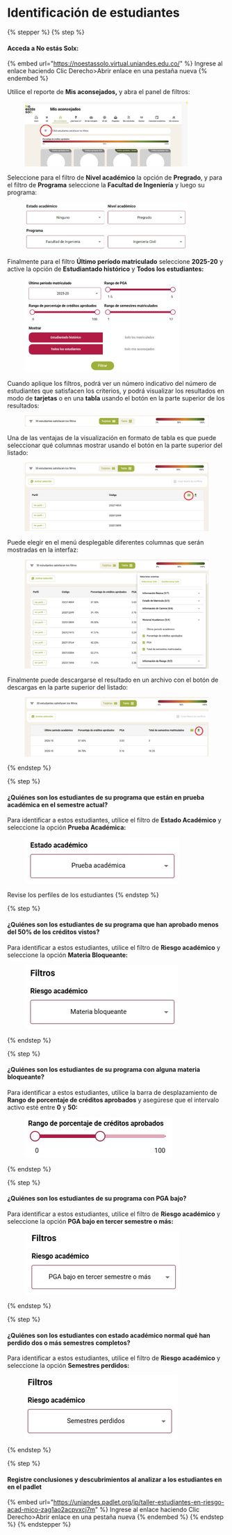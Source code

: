 # Identificación de estudiantes

{% stepper %}
{% step %}
#### Acceda a No estás Solx:

{% embed url="https://noestassolo.virtual.uniandes.edu.co/" %}
Ingrese al enlace haciendo Clic Derecho>Abrir enlace en una pestaña nueva
{% endembed %}

Utilice el reporte de **Mis aconsejados,** y abra el panel de filtros:

<figure><img src="../.gitbook/assets/image (24).png" alt="" width="375"><figcaption></figcaption></figure>

Seleccione para el filtro de **Nivel académico** la opción de **Pregrado**, y para el filtro de **Programa** seleccione la **Facultad de Ingeniería** y luego su programa:

<figure><img src="../.gitbook/assets/image (25).png" alt="" width="375"><figcaption></figcaption></figure>

Finalmente para el filtro **Último período matriculado** seleccione **2025-20** y active la opción de **Estudiantado histórico** y **Todos los estudiantes:**

<figure><img src="../.gitbook/assets/NES-202520.jpeg" alt="" width="354"><figcaption></figcaption></figure>

Cuando aplique los filtros, podrá ver un número indicativo del número de estudiantes que satisfacen los criterios, y podrá visualizar los resultados en modo de **tarjetas** o en una **tabla** usando el botón en la parte superior de los resultados:

<figure><img src="../.gitbook/assets/image (1).png" alt=""><figcaption></figcaption></figure>

Una de las ventajas de la visualización en formato de tabla es que puede seleccionar qué columnas mostrar usando el botón en la parte superior del listado:

<figure><img src="../.gitbook/assets/image (2).png" alt=""><figcaption></figcaption></figure>

Puede elegir en el menú desplegable diferentes columnas que serán mostradas en la interfaz:

<figure><img src="../.gitbook/assets/image (3).png" alt=""><figcaption></figcaption></figure>

Finalmente puede descargarse el resultado en un archivo con el botón de descargas en la parte superior del listado:

<figure><img src="../.gitbook/assets/image (4).png" alt=""><figcaption></figcaption></figure>
{% endstep %}

{% step %}
#### ¿Quiénes son los estudiantes de su programa que están en prueba académica en el semestre actual?

Para identificar a estos estudiantes, utilice el filtro de **Estado Académico** y seleccione la opción **Prueba Académica:**

<figure><img src="../.gitbook/assets/image (39).png" alt=""><figcaption></figcaption></figure>

Revise los perfiles de los estudiantes
{% endstep %}

{% step %}
#### ¿Quiénes son los estudiantes de su programa que han aprobado menos del 50% de los créditos vistos?

Para identificar a estos estudiantes, utilice el filtro de **Riesgo académico** y seleccione la opción **Materia Bloqueante:**

<figure><img src="../.gitbook/assets/image (5).png" alt=""><figcaption></figcaption></figure>
{% endstep %}

{% step %}
#### ¿Quiénes son los estudiantes de su programa con alguna materia bloqueante?

Para identificar a estos estudiantes, utilice la barra de desplazamiento de **Rango de porcentaje de créditos aprobados** y asegúrese que el intervalo activo esté entre **0** y **50:**

<figure><img src="../.gitbook/assets/image (40).png" alt=""><figcaption></figcaption></figure>
{% endstep %}

{% step %}
#### ¿Quiénes son los estudiantes de su programa con PGA bajo?

Para identificar a estos estudiantes, utilice el filtro de **Riesgo académico** y seleccione la opción **PGA bajo en tercer semestre o más:**

<figure><img src="../.gitbook/assets/image (43).png" alt=""><figcaption></figcaption></figure>
{% endstep %}

{% step %}
#### ¿Quiénes son los estudiantes con estado académico normal qué han perdido dos o más semestres completos?

Para identificar a estos estudiantes, utilice el filtro de **Riesgo académico** y seleccione la opción **Semestres perdidos:**

<figure><img src="../.gitbook/assets/image (44).png" alt=""><figcaption></figcaption></figure>
{% endstep %}

{% step %}
#### Registre conclusiones y descubrimientos al analizar a los estudiantes en en el padlet

{% embed url="https://uniandes.padlet.org/jp/taller-estudiantes-en-riesgo-acad-mico-zag1ao2acpvxcj7m" %}
Ingrese al enlace haciendo Clic Derecho>Abrir enlace en una pestaña nueva
{% endembed %}
{% endstep %}
{% endstepper %}
